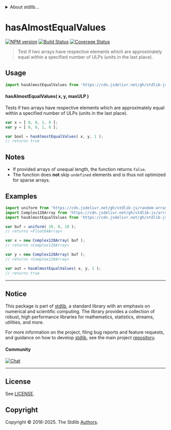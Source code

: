 <!--

@license Apache-2.0

Copyright (c) 2025 The Stdlib Authors.

Licensed under the Apache License, Version 2.0 (the "License");
you may not use this file except in compliance with the License.
You may obtain a copy of the License at

   http://www.apache.org/licenses/LICENSE-2.0

Unless required by applicable law or agreed to in writing, software
distributed under the License is distributed on an "AS IS" BASIS,
WITHOUT WARRANTIES OR CONDITIONS OF ANY KIND, either express or implied.
See the License for the specific language governing permissions and
limitations under the License.

-->


<details>
  <summary>
    About stdlib...
  </summary>
  <p>We believe in a future in which the web is a preferred environment for numerical computation. To help realize this future, we've built stdlib. stdlib is a standard library, with an emphasis on numerical and scientific computation, written in JavaScript (and C) for execution in browsers and in Node.js.</p>
  <p>The library is fully decomposable, being architected in such a way that you can swap out and mix and match APIs and functionality to cater to your exact preferences and use cases.</p>
  <p>When you use stdlib, you can be absolutely certain that you are using the most thorough, rigorous, well-written, studied, documented, tested, measured, and high-quality code out there.</p>
  <p>To join us in bringing numerical computing to the web, get started by checking us out on <a href="https://github.com/stdlib-js/stdlib">GitHub</a>, and please consider <a href="https://opencollective.com/stdlib">financially supporting stdlib</a>. We greatly appreciate your continued support!</p>
</details>

# hasAlmostEqualValues

[![NPM version][npm-image]][npm-url] [![Build Status][test-image]][test-url] [![Coverage Status][coverage-image]][coverage-url] <!-- [![dependencies][dependencies-image]][dependencies-url] -->

> Test if two arrays have respective elements which are approximately equal within a specified number of ULPs (units in the last place).

<!-- Section to include introductory text. Make sure to keep an empty line after the intro `section` element and another before the `/section` close. -->

<section class="intro">

</section>

<!-- /.intro -->

<!-- Package usage documentation. -->



<section class="usage">

## Usage

```javascript
import hasAlmostEqualValues from 'https://cdn.jsdelivr.net/gh/stdlib-js/array-base-assert-has-almost-equal-values@deno/mod.js';
```

#### hasAlmostEqualValues( x, y, maxULP )

Tests if two arrays have respective elements which are approximately equal within a specified number of ULPs (units in the last place).

```javascript
var x = [ 0, 0, 1, 0 ];
var y = [ 0, 0, 1, 0 ];

var bool = hasAlmostEqualValues( x, y, 1 );
// returns true
```

</section>

<!-- /.usage -->

<!-- Package usage notes. Make sure to keep an empty line after the `section` element and another before the `/section` close. -->

<section class="notes">

## Notes

-   If provided arrays of unequal length, the function returns `false`.
-   The function does **not** skip `undefined` elements and is thus not optimized for sparse arrays.

</section>

<!-- /.notes -->

<!-- Package usage examples. -->

<section class="examples">

## Examples

<!-- eslint no-undef: "error" -->

```javascript
import uniform from 'https://cdn.jsdelivr.net/gh/stdlib-js/random-array-uniform@deno/mod.js';
import Complex128Array from 'https://cdn.jsdelivr.net/gh/stdlib-js/array-complex128@deno/mod.js';
import hasAlmostEqualValues from 'https://cdn.jsdelivr.net/gh/stdlib-js/array-base-assert-has-almost-equal-values@deno/mod.js';

var buf = uniform( 10, 0, 10 );
// returns <Float64Array>

var x = new Complex128Array( buf );
// returns <Complex128Array>

var y = new Complex128Array( buf );
// returns <Complex128Array>

var out = hasAlmostEqualValues( x, y, 1 );
// returns true
```

</section>

<!-- /.examples -->

<!-- Section to include cited references. If references are included, add a horizontal rule *before* the section. Make sure to keep an empty line after the `section` element and another before the `/section` close. -->

<section class="references">

</section>

<!-- /.references -->

<!-- Section for related `stdlib` packages. Do not manually edit this section, as it is automatically populated. -->

<section class="related">

</section>

<!-- /.related -->

<!-- Section for all links. Make sure to keep an empty line after the `section` element and another before the `/section` close. -->


<section class="main-repo" >

* * *

## Notice

This package is part of [stdlib][stdlib], a standard library with an emphasis on numerical and scientific computing. The library provides a collection of robust, high performance libraries for mathematics, statistics, streams, utilities, and more.

For more information on the project, filing bug reports and feature requests, and guidance on how to develop [stdlib][stdlib], see the main project [repository][stdlib].

#### Community

[![Chat][chat-image]][chat-url]

---

## License

See [LICENSE][stdlib-license].


## Copyright

Copyright &copy; 2016-2025. The Stdlib [Authors][stdlib-authors].

</section>

<!-- /.stdlib -->

<!-- Section for all links. Make sure to keep an empty line after the `section` element and another before the `/section` close. -->

<section class="links">

[npm-image]: http://img.shields.io/npm/v/@stdlib/array-base-assert-has-almost-equal-values.svg
[npm-url]: https://npmjs.org/package/@stdlib/array-base-assert-has-almost-equal-values

[test-image]: https://github.com/stdlib-js/array-base-assert-has-almost-equal-values/actions/workflows/test.yml/badge.svg?branch=main
[test-url]: https://github.com/stdlib-js/array-base-assert-has-almost-equal-values/actions/workflows/test.yml?query=branch:main

[coverage-image]: https://img.shields.io/codecov/c/github/stdlib-js/array-base-assert-has-almost-equal-values/main.svg
[coverage-url]: https://codecov.io/github/stdlib-js/array-base-assert-has-almost-equal-values?branch=main

<!--

[dependencies-image]: https://img.shields.io/david/stdlib-js/array-base-assert-has-almost-equal-values.svg
[dependencies-url]: https://david-dm.org/stdlib-js/array-base-assert-has-almost-equal-values/main

-->

[chat-image]: https://img.shields.io/gitter/room/stdlib-js/stdlib.svg
[chat-url]: https://app.gitter.im/#/room/#stdlib-js_stdlib:gitter.im

[stdlib]: https://github.com/stdlib-js/stdlib

[stdlib-authors]: https://github.com/stdlib-js/stdlib/graphs/contributors

[umd]: https://github.com/umdjs/umd
[es-module]: https://developer.mozilla.org/en-US/docs/Web/JavaScript/Guide/Modules

[deno-url]: https://github.com/stdlib-js/array-base-assert-has-almost-equal-values/tree/deno
[deno-readme]: https://github.com/stdlib-js/array-base-assert-has-almost-equal-values/blob/deno/README.md
[umd-url]: https://github.com/stdlib-js/array-base-assert-has-almost-equal-values/tree/umd
[umd-readme]: https://github.com/stdlib-js/array-base-assert-has-almost-equal-values/blob/umd/README.md
[esm-url]: https://github.com/stdlib-js/array-base-assert-has-almost-equal-values/tree/esm
[esm-readme]: https://github.com/stdlib-js/array-base-assert-has-almost-equal-values/blob/esm/README.md
[branches-url]: https://github.com/stdlib-js/array-base-assert-has-almost-equal-values/blob/main/branches.md

[stdlib-license]: https://raw.githubusercontent.com/stdlib-js/array-base-assert-has-almost-equal-values/main/LICENSE

</section>

<!-- /.links -->
